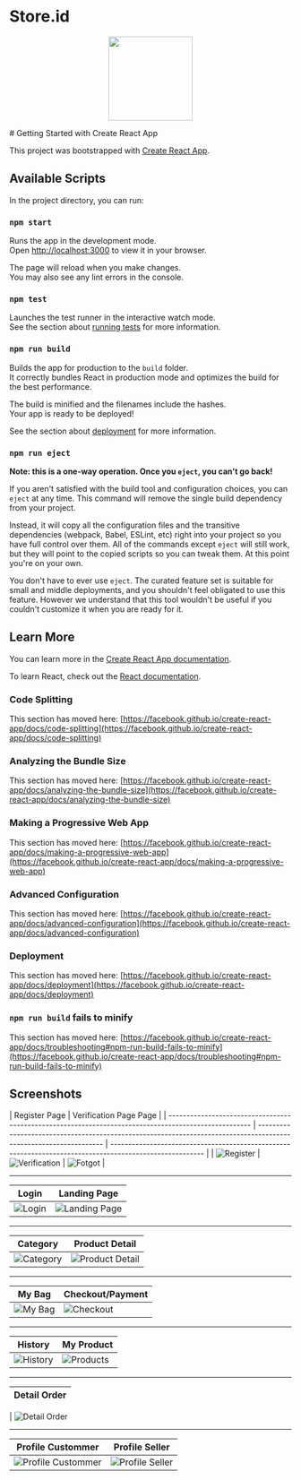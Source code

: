 # Store.id

<p align='center'>
<img height='150' src='https://github.com/alvinjamal/Blanja/blob/main/Image-Blanja/Vector(22).png' />
<p>
# Getting Started with Create React App

This project was bootstrapped with [Create React App](https://github.com/facebook/create-react-app).

## Available Scripts

In the project directory, you can run:

### `npm start`

Runs the app in the development mode.\
Open [http://localhost:3000](http://localhost:3000) to view it in your browser.

The page will reload when you make changes.\
You may also see any lint errors in the console.

### `npm test`

Launches the test runner in the interactive watch mode.\
See the section about [running tests](https://facebook.github.io/create-react-app/docs/running-tests) for more information.

### `npm run build`

Builds the app for production to the `build` folder.\
It correctly bundles React in production mode and optimizes the build for the best performance.

The build is minified and the filenames include the hashes.\
Your app is ready to be deployed!

See the section about [deployment](https://facebook.github.io/create-react-app/docs/deployment) for more information.

### `npm run eject`

**Note: this is a one-way operation. Once you `eject`, you can't go back!**

If you aren't satisfied with the build tool and configuration choices, you can `eject` at any time. This command will remove the single build dependency from your project.

Instead, it will copy all the configuration files and the transitive dependencies (webpack, Babel, ESLint, etc) right into your project so you have full control over them. All of the commands except `eject` will still work, but they will point to the copied scripts so you can tweak them. At this point you're on your own.

You don't have to ever use `eject`. The curated feature set is suitable for small and middle deployments, and you shouldn't feel obligated to use this feature. However we understand that this tool wouldn't be useful if you couldn't customize it when you are ready for it.

## Learn More

You can learn more in the [Create React App documentation](https://facebook.github.io/create-react-app/docs/getting-started).

To learn React, check out the [React documentation](https://reactjs.org/).

### Code Splitting

This section has moved here: [https://facebook.github.io/create-react-app/docs/code-splitting](https://facebook.github.io/create-react-app/docs/code-splitting)

### Analyzing the Bundle Size

This section has moved here: [https://facebook.github.io/create-react-app/docs/analyzing-the-bundle-size](https://facebook.github.io/create-react-app/docs/analyzing-the-bundle-size)

### Making a Progressive Web App

This section has moved here: [https://facebook.github.io/create-react-app/docs/making-a-progressive-web-app](https://facebook.github.io/create-react-app/docs/making-a-progressive-web-app)

### Advanced Configuration

This section has moved here: [https://facebook.github.io/create-react-app/docs/advanced-configuration](https://facebook.github.io/create-react-app/docs/advanced-configuration)

### Deployment

This section has moved here: [https://facebook.github.io/create-react-app/docs/deployment](https://facebook.github.io/create-react-app/docs/deployment)

### `npm run build` fails to minify

This section has moved here: [https://facebook.github.io/create-react-app/docs/troubleshooting#npm-run-build-fails-to-minify](https://facebook.github.io/create-react-app/docs/troubleshooting#npm-run-build-fails-to-minify)

## Screenshots

| Register Page                                                                                         | Verification Page Page                                                                                            |
| ----------------------------------------------------------------------------------------------------- | ----------------------------------------------------------------------------------------------------------------- | -------------------------------------------------------------------------------------------------------- |
| ![Register](https://github.com/alvinjamal/Blanja/blob/main/Image-Blanja/Register.PNG "Register Page") | ![Verification](https://github.com/alvinjamal/Blanja/blob/main/Image-Blanja/Verification.PNG "Verification Page") | ![Fotgot](https://github.com/alvinjamal/Blanja/blob/main/Image-Blanja/Forgot.PNG "Forgot Password Page") |

<hr />

| Login                                                                                   | Landing Page                                                                                                 |
| --------------------------------------------------------------------------------------- | ------------------------------------------------------------------------------------------------------------ |
| ![Login](https://github.com/alvinjamal/Blanja/blob/main/Image-Blanja/Login.PNG "Login") | ![Landing Page](https://github.com/alvinjamal/Blanja/blob/main/Image-Blanja/Landing-Page.PNG "Landing Page") |

<hr />

| Category                                                                                         | Product Detail                                                                                                  |
| ------------------------------------------------------------------------------------------------ | --------------------------------------------------------------------------------------------------------------- |
| ![Category](https://github.com/alvinjamal/Blanja/blob/main/Image-Blanja/Category.PNG "Category") | ![Product Detail](https://github.com/alvinjamal/Blanja/blob/main/Image-Blanja/Prod-Detail.PNG "Product Detail") |

<hr />

| My Bag                                                                                     | Checkout/Payment                                                                                 |
| ------------------------------------------------------------------------------------------ | ------------------------------------------------------------------------------------------------ |
| ![My Bag](https://github.com/alvinjamal/Blanja/blob/main/Image-Blanja/My-bag.PNG "My Bag") | ![Checkout](https://github.com/alvinjamal/Blanja/blob/main/Image-Blanja/Checkout.PNG "Checkout") |

<hr />

| History                                                                                       | My Product                                                                                          |
| --------------------------------------------------------------------------------------------- | --------------------------------------------------------------------------------------------------- |
| ![History](https://github.com/alvinjamal/Blanja/blob/main/Image-Blanja/Hystory.PNG "History") | ![Products](https://github.com/alvinjamal/Blanja/blob/main/Image-Blanja/Add-product.PNG "Products") |

<hr />

| Detail Order |
| ------------ |

| ![Detail Order](https://github.com/alvinjamal/Blanja/blob/main/Image-Blanja/detail-order.PNG "Detail Order")

<hr />

| Profile Custommer                                                                                                      | Profile Seller                                                                                                     |
| ---------------------------------------------------------------------------------------------------------------------- | ------------------------------------------------------------------------------------------------------------------ |
| ![Profile Custommer](https://github.com/alvinjamal/Blanja/blob/main/Image-Blanja/Profile-Cust.PNG "Profile Custommer") | ![Profile Seller](https://github.com/alvinjamal/Blanja/blob/main/Image-Blanja/Profile-Seller.PNG "Profile Seller") |
